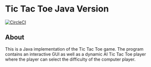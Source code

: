 # Tic Tac Toe Java Version
[![CircleCI](https://circleci.com/gh/larryworm1127/tic-tac-toe.svg?style=svg)](https://circleci.com/gh/larryworm1127/tic-tac-toe)

## About
This is a Java implementation of the Tic Tac Toe game. The program contains an interactive GUI
as well as a dynamic AI Tic Tac Toe player where the player can select the difficulty of the computer player.